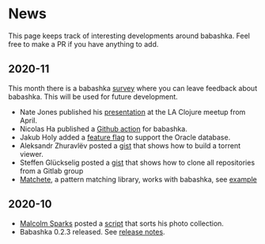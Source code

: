 # News

This page keeps track of interesting developments around babashka. Feel free to
make a PR if you have anything to add.

## 2020-11

This month there is a babashka [survey](https://nl.surveymonkey.com/r/H2HK3RC)
where you can leave feedback about babashka. This will be used for future
development.

- Nate Jones published his [presentation](https://youtu.be/RogyxI-GaGQ) at the
  LA Clojure meetup from April.
- Nicolas Ha published a [Github action](https://github.com/turtlequeue/setup-babashka) for babashka.
- Jakub Holy added a [feature flag](https://github.com/borkdude/babashka/blob/master/doc/build.md#feature-flags) to support the Oracle database.
- Aleksandr Zhuravlёv posted a [gist](https://gist.github.com/zelark/49ffbc0cd701c9299e35421ac2e3d5ab)
  that shows how to build a torrent viewer.
- Steffen Glückselig posted a [gist](https://gist.github.com/MrGung/81bee21eb52cb9307f336705d5ab08ad) that shows how to clone all repositories from a Gitlab group
- [Matchete](https://github.com/xapix-io/matchete), a pattern matching library,
  works with babashka, see
  [example](https://github.com/borkdude/babashka/issues/631)

## 2020-10

- [Malcolm Sparks](https://twitter.com/malcolmsparks/status/1320274099952848896) posted a
  [script](https://gist.github.com/malcolmsparks/61418b6bbcd0962536add1ccb07033b5) that
  sorts his photo collection.
- Babashka 0.2.3 released. See [release notes](https://github.com/borkdude/babashka/blob/master/CHANGELOG.md#v023-2020-10-21).
